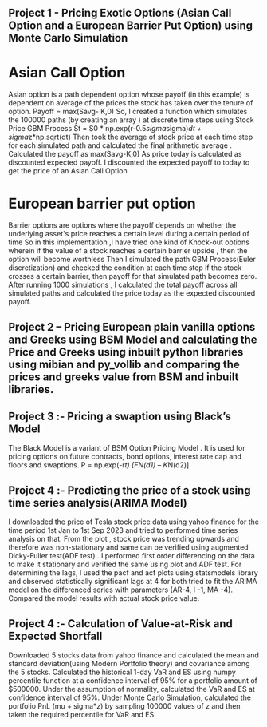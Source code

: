 ## Project 1 - Pricing Exotic Options (Asian Call Option and a European Barrier Put Option) using Monte Carlo Simulation
# Asian Call Option
Asian option is a path dependent option whose payoff (in this example) is dependent on average of the prices the stock has taken over the tenure of option.
Payoff = max(Savg- K,0)
So, I created a function which simulates the 100000 paths (by creating an array ) at discrete time steps using Stock Price GBM Process St = S0 * np.exp(r-0.5*sigma*sigma)*dt + sigma*z*np.sqrt(dt)
Then took the average of stock price at each time step for each simulated path and calculated the final arithmetic average .
Calculated the payoff as max(Savg-K,0)
As price today is calculated as discounted expected payoff. I discounted the expected payoff to today to get the price of an Asian Call Option
# European barrier put option
Barrier options are options where the payoff depends on whether the underlying asset's price reaches a certain level during a certain period of time
So in this implementation ,I have tried one kind of Knock-out options wherein if the value of a stock reaches a certain barrier upside , then the option will become worthless
Then I simulated the path GBM Process(Euler discretization) and checked the condition at each time step if the stock crosses a certain barrier, then payoff for that simulated path becomes zero.
After running 1000 simulations , I calculated the total payoff across all simulated paths and calculated the price today as the expected discounted payoff.

## Project 2 – Pricing European plain vanilla options and Greeks using BSM Model and calculating the Price and Greeks using inbuilt python libraries using mibian and py_vollib and comparing the prices and greeks value from BSM and inbuilt libraries.

## Project 3 :- Pricing a swaption using Black’s Model 
The Black Model is a variant of BSM Option Pricing Model . It is used for pricing options on future contracts, bond options, interest rate cap and floors and swaptions.
P = np.exp(-r*t) *[F*N(d1) – K*N(d2)]

## Project 4 :- Predicting the price of a stock using time series analysis(ARIMA Model)
I downloaded the price of Tesla stock price data using yahoo finance for the time period 1st Jan to 1st Sep 2023 and tried to performed time series analysis on that.
From the plot , stock price was trending upwards and therefore was non-stationary and same can be verified using augmented Dicky-Fuller test(ADF test) .
I performed first order differencing on the data to make it stationary and verified the same using plot and ADF test.
For determining the lags, I used the pacf and acf plots using statsmodels library and observed statistically significant lags at 4 for both tried to fit the ARIMA model on the differenced series with parameters (AR-4, I -1, MA -4).
Compared the model results with actual stock price value.

 ## Project 4 :-  Calculation of Value-at-Risk and Expected Shortfall

Downloaded 5 stocks data from yahoo finance and calculated the mean and standard deviation(using Modern Portfolio theory) and covariance among the 5 stocks.
Calculated the historical 1-day VaR and ES using numpy percentile function at a confidence interval of 95% for a portfolio amount of $500000.
Under the assumption of normality, calculated the VaR and ES at confidence interval of 95%.
Under Monte Carlo Simulation, calculated the portfolio PnL (mu + sigma*z) by sampling 100000 values of z and then taken the required percentile for VaR and ES.
